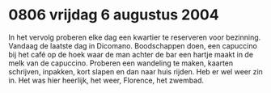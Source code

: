 # 0806 vrijdag 6 augustus 2004
In het vervolg proberen elke dag een kwartier te reserveren voor bezinning. Vandaag de laatste dag in Dicomano. Boodschappen doen, een capuccino bij het café op de hoek waar de man achter de bar een hartje maakt in de melk van de capuccino. Proberen een wandeling te maken, kaarten schrijven, inpakken, kort slapen en dan naar huis rijden. Heb er wel weer zin in. Het was hier heerlijk, het weer, Florence, het zwembad.